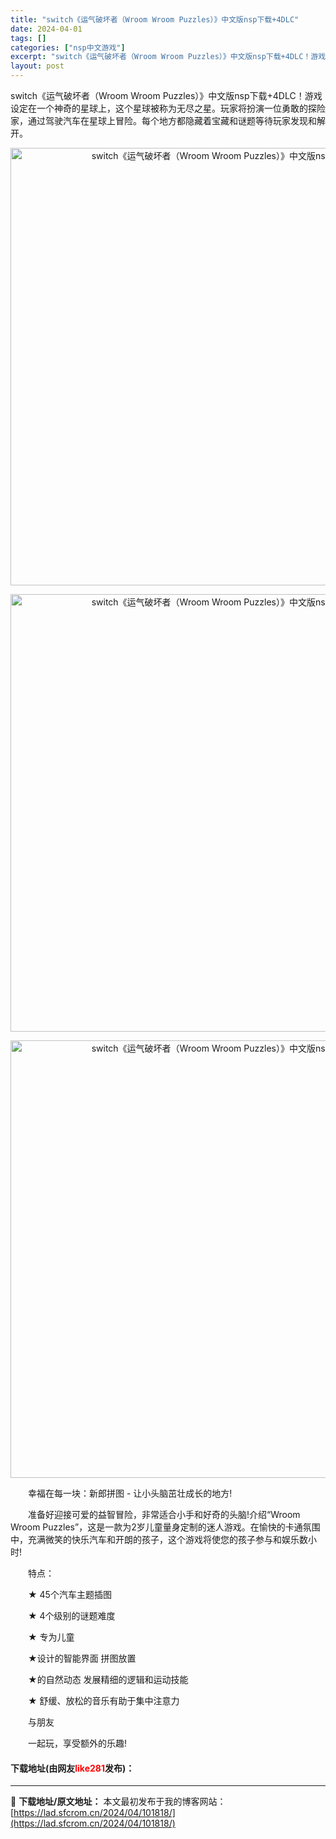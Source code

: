 ```yaml
---
title: "switch《运气破坏者（Wroom Wroom Puzzles）》中文版nsp下载+4DLC"
date: 2024-04-01
tags: []
categories: ["nsp中文游戏"]
excerpt: "switch《运气破坏者（Wroom Wroom Puzzles）》中文版nsp下载+4DLC！游戏设定在一个神奇的星球上，这个星球被称为无尽之星。玩家将扮演一位勇敢的探险家，通过驾驶汽车在星球上冒险。每个地方都隐藏着宝藏和谜题等待玩家发现和解开。 　　幸福在每一块：新郎拼图 - 让小头脑茁壮成长的&hellip;"
layout: post
---
```


 <p>switch《运气破坏者（Wroom Wroom Puzzles）》中文版nsp下载+4DLC！游戏设定在一个神奇的星球上，这个星球被称为无尽之星。玩家将扮演一位勇敢的探险家，通过驾驶汽车在星球上冒险。每个地方都隐藏着宝藏和谜题等待玩家发现和解开。</p> <p align="center"><img align="" border="0" src="https://lad.sfcrom.cn/wp-content/uploads/2024/04/20240331_6609f3087bbbb.webp" width="700" alt="switch《运气破坏者（Wroom Wroom Puzzles）》中文版nsp下载+4DLC" /></p> <p align="center"><img align="" border="0" src="https://lad.sfcrom.cn/wp-content/uploads/2024/04/20240331_6609f308d89e7.webp" width="700" alt="switch《运气破坏者（Wroom Wroom Puzzles）》中文版nsp下载+4DLC" /></p> <p align="center"><img align="" border="0" src="https://lad.sfcrom.cn/wp-content/uploads/2024/04/20240331_6609f3093a3b5.webp" width="700" alt="switch《运气破坏者（Wroom Wroom Puzzles）》中文版nsp下载+4DLC" /></p> <p>　　幸福在每一块：新郎拼图 - 让小头脑茁壮成长的地方!</p> <p>　　准备好迎接可爱的益智冒险，非常适合小手和好奇的头脑!介绍&ldquo;Wroom Wroom Puzzles&rdquo;，这是一款为2岁儿童量身定制的迷人游戏。在愉快的卡通氛围中，充满微笑的快乐汽车和开朗的孩子，这个游戏将使您的孩子参与和娱乐数小时!</p> <p>　　特点：</p> <p>　　★ 45个汽车主题插图</p> <p>　　★ 4个级别的谜题难度</p> <p>　　★ 专为儿童</p> <p>　　★设计的智能界面 拼图放置</p> <p>　　★的自然动态 发展精细的逻辑和运动技能</p> <p>　　★ 舒缓、放松的音乐有助于集中注意力</p> <p>　　与朋友</p> <p>　　一起玩，享受额外的乐趣!</p> <p><h4>下载地址(由网友<font color="red">like281</font>发布)：</h4></p> 

---
📖 **下载地址/原文地址：** 本文最初发布于我的博客网站：[https://lad.sfcrom.cn/2024/04/101818/](https://lad.sfcrom.cn/2024/04/101818/)
